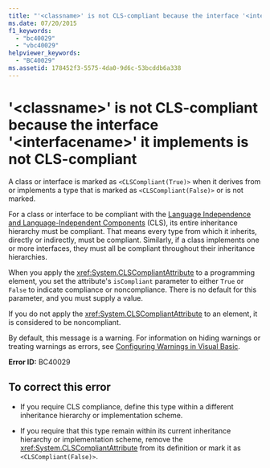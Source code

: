 ```yaml
---
title: "'<classname>' is not CLS-compliant because the interface '<interfacename>' it implements is not CLS-compliant"
ms.date: 07/20/2015
f1_keywords: 
  - "bc40029"
  - "vbc40029"
helpviewer_keywords: 
  - "BC40029"
ms.assetid: 178452f3-5575-4da0-9d6c-53bcddb6a338
---
```

# '\<classname>' is not CLS-compliant because the interface '\<interfacename>' it implements is not CLS-compliant
A class or interface is marked as `<CLSCompliant(True)>` when it derives from or implements a type that is marked as `<CLSCompliant(False)>` or is not marked.  
  
 For a class or interface to be compliant with the [Language Independence and Language-Independent Components](../../../standard/language-independence-and-language-independent-components.md) (CLS), its entire inheritance hierarchy must be compliant. That means every type from which it inherits, directly or indirectly, must be compliant. Similarly, if a class implements one or more interfaces, they must all be compliant throughout their inheritance hierarchies.  
  
 When you apply the <xref:System.CLSCompliantAttribute> to a programming element, you set the attribute's `isCompliant` parameter to either `True` or `False` to indicate compliance or noncompliance. There is no default for this parameter, and you must supply a value.  
  
 If you do not apply the <xref:System.CLSCompliantAttribute> to an element, it is considered to be noncompliant.  
  
 By default, this message is a warning. For information on hiding warnings or treating warnings as errors, see [Configuring Warnings in Visual Basic](/visualstudio/ide/configuring-warnings-in-visual-basic).  
  
 **Error ID:** BC40029  
  
## To correct this error  
  
- If you require CLS compliance, define this type within a different inheritance hierarchy or implementation scheme.  
  
- If you require that this type remain within its current inheritance hierarchy or implementation scheme, remove the <xref:System.CLSCompliantAttribute> from its definition or mark it as `<CLSCompliant(False)>`.  
